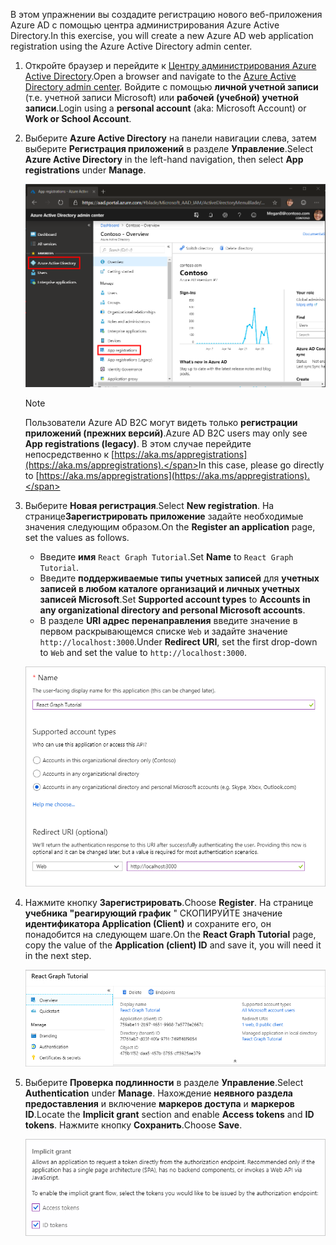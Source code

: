 <!-- markdownlint-disable MD002 MD041 -->

<span data-ttu-id="4d88b-101">В этом упражнении вы создадите регистрацию нового веб-приложения Azure AD с помощью центра администрирования Azure Active Directory.</span><span class="sxs-lookup"><span data-stu-id="4d88b-101">In this exercise, you will create a new Azure AD web application registration using the Azure Active Directory admin center.</span></span>

1. <span data-ttu-id="4d88b-102">Откройте браузер и перейдите к [Центру администрирования Azure Active Directory](https://aad.portal.azure.com).</span><span class="sxs-lookup"><span data-stu-id="4d88b-102">Open a browser and navigate to the [Azure Active Directory admin center](https://aad.portal.azure.com).</span></span> <span data-ttu-id="4d88b-103">Войдите с помощью **личной учетной записи** (т.е. учетной записи Microsoft) или **рабочей (учебной) учетной записи**.</span><span class="sxs-lookup"><span data-stu-id="4d88b-103">Login using a **personal account** (aka: Microsoft Account) or **Work or School Account**.</span></span>

1. <span data-ttu-id="4d88b-104">Выберите **Azure Active Directory** на панели навигации слева, затем выберите **Регистрация приложений** в разделе **Управление**.</span><span class="sxs-lookup"><span data-stu-id="4d88b-104">Select **Azure Active Directory** in the left-hand navigation, then select **App registrations** under **Manage**.</span></span>

    ![<span data-ttu-id="4d88b-105">Снимок экрана с регистрациями приложений</span><span class="sxs-lookup"><span data-stu-id="4d88b-105">A screenshot of the App registrations</span></span> ](./images/aad-portal-app-registrations.png)

    > [!NOTE]
    > <span data-ttu-id="4d88b-106">Пользователи Azure AD B2C могут видеть только **регистрации приложений (прежних версий)**.</span><span class="sxs-lookup"><span data-stu-id="4d88b-106">Azure AD B2C users may only see **App registrations (legacy)**.</span></span> <span data-ttu-id="4d88b-107">В этом случае перейдите непосредственно к [https://aka.ms/appregistrations](https://aka.ms/appregistrations).</span><span class="sxs-lookup"><span data-stu-id="4d88b-107">In this case, please go directly to [https://aka.ms/appregistrations](https://aka.ms/appregistrations).</span></span>

1. <span data-ttu-id="4d88b-108">Выберите **Новая регистрация**.</span><span class="sxs-lookup"><span data-stu-id="4d88b-108">Select **New registration**.</span></span> <span data-ttu-id="4d88b-109">На странице**Зарегистрировать приложение** задайте необходимые значения следующим образом.</span><span class="sxs-lookup"><span data-stu-id="4d88b-109">On the **Register an application** page, set the values as follows.</span></span>

    - <span data-ttu-id="4d88b-110">Введите **имя** `React Graph Tutorial`.</span><span class="sxs-lookup"><span data-stu-id="4d88b-110">Set **Name** to `React Graph Tutorial`.</span></span>
    - <span data-ttu-id="4d88b-111">Введите **поддерживаемые типы учетных записей** для **учетных записей в любом каталоге организаций и личных учетных записей Microsoft**.</span><span class="sxs-lookup"><span data-stu-id="4d88b-111">Set **Supported account types** to **Accounts in any organizational directory and personal Microsoft accounts**.</span></span>
    - <span data-ttu-id="4d88b-112">В разделе **URI адрес перенаправления** введите значение в первом раскрывающемся списке `Web` и задайте значение `http://localhost:3000`.</span><span class="sxs-lookup"><span data-stu-id="4d88b-112">Under **Redirect URI**, set the first drop-down to `Web` and set the value to `http://localhost:3000`.</span></span>

    ![Снимок страницы "регистрация приложения"](./images/aad-register-an-app.png)

1. <span data-ttu-id="4d88b-114">Нажмите кнопку **Зарегистрировать**.</span><span class="sxs-lookup"><span data-stu-id="4d88b-114">Choose **Register**.</span></span> <span data-ttu-id="4d88b-115">На странице **учебника "реагирующий график** " СКОПИРУЙТЕ значение **идентификатора Application (Client)** и сохраните его, он понадобится на следующем шаге.</span><span class="sxs-lookup"><span data-stu-id="4d88b-115">On the **React Graph Tutorial** page, copy the value of the **Application (client) ID** and save it, you will need it in the next step.</span></span>

    ![Снимок экрана с ИДЕНТИФИКАТОРом приложения для новой регистрации приложения](./images/aad-application-id.png)

1. <span data-ttu-id="4d88b-117">Выберите **Проверка подлинности** в разделе **Управление**.</span><span class="sxs-lookup"><span data-stu-id="4d88b-117">Select **Authentication** under **Manage**.</span></span> <span data-ttu-id="4d88b-118">Нахождение **неявного раздела предоставления** и включение **маркеров доступа** и **маркеров ID**.</span><span class="sxs-lookup"><span data-stu-id="4d88b-118">Locate the **Implicit grant** section and enable **Access tokens** and **ID tokens**.</span></span> <span data-ttu-id="4d88b-119">Нажмите кнопку **Сохранить**.</span><span class="sxs-lookup"><span data-stu-id="4d88b-119">Choose **Save**.</span></span>

    ![Снимок экрана с неявным разделом предоставления](./images/aad-implicit-grant.png)
